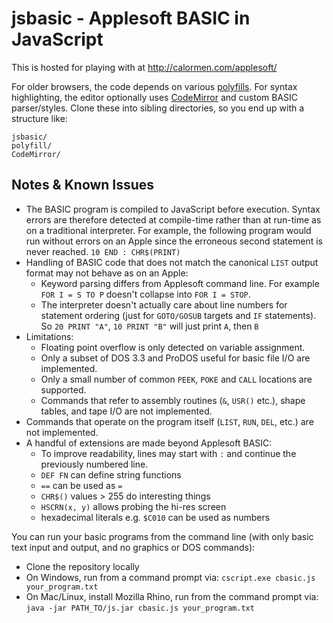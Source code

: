 jsbasic - Applesoft BASIC in JavaScript
=======================================

This is hosted for playing with at http://calormen.com/applesoft/ 

For older browsers, the code depends on various [polyfills](http://github.com/inexorabletash/polyfill).
For syntax highlighting, the editor optionally uses [CodeMirror](http://codemirror.net) and custom BASIC parser/styles.
Clone these into sibling directories, so you end up with a structure like:

    jsbasic/
    polyfill/
    CodeMirror/

Notes & Known Issues
--------------------
* The BASIC program is compiled to JavaScript before execution. Syntax errors are therefore detected at compile-time rather than at run-time as on a traditional interpreter. For example, the following program would run without errors on an Apple since the erroneous second statement is never reached. `10 END : CHR$(PRINT)`
* Handling of BASIC code that does not match the canonical `LIST` output format may not behave as on an Apple:
  * Keyword parsing differs from Applesoft command line. For example `FOR I = S TO P` doesn't collapse into `FOR I = STOP`.
  * The interpreter doesn't actually care about line numbers for statement ordering (just for `GOTO/GOSUB` targets and `IF` statements). So `20 PRINT "A"`, `10 PRINT "B"` will just print `A`, then `B`
* Limitations:
  * Floating point overflow is only detected on variable assignment.
  * Only a subset of DOS 3.3 and ProDOS useful for basic file I/O are implemented.
  * Only a small number of common `PEEK`, `POKE` and `CALL` locations are supported.
  * Commands that refer to assembly routines (`&`, `USR()` etc.), shape tables, and tape I/O are not implemented.
* Commands that operate on the program itself (`LIST`, `RUN`, `DEL`, etc.) are not implemented.
* A handful of extensions are made beyond Applesoft BASIC:
  * To improve readability, lines may start with `:` and continue the previously numbered line.
  * `DEF FN` can define string functions
  * `==` can be used as `=`
  * `CHR$()` values > 255 do interesting things
  * `HSCRN(x, y)` allows probing the hi-res screen
  * hexadecimal literals e.g. `$C010` can be used as numbers

You can run your basic programs from the command line (with only basic text input and output, and no graphics or DOS commands):
* Clone the repository locally
* On Windows, run from a command prompt via: `cscript.exe cbasic.js your_program.txt`
* On Mac/Linux, install Mozilla Rhino, run from the command prompt via: `java -jar PATH_TO/js.jar cbasic.js your_program.txt`

